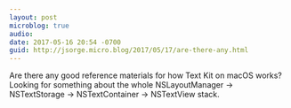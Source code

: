 ```yaml
---
layout: post
microblog: true
audio: 
date: 2017-05-16 20:54 -0700
guid: http://jsorge.micro.blog/2017/05/17/are-there-any.html
---
```

Are there any good reference materials for how Text Kit on macOS works? Looking for something about the whole NSLayoutManager -> NSTextStorage -> NSTextContainer -> NSTextView stack.
